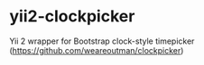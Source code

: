 # yii2-clockpicker
Yii 2 wrapper for Bootstrap clock-style timepicker (https://github.com/weareoutman/clockpicker)

